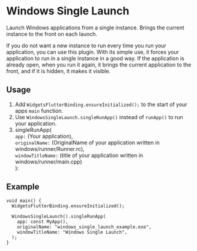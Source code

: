 # Windows Single Launch

Launch Windows applications from a single instance. Brings the current instance to the front on each launch.

If you do not want a new instance to run every time you run your application, you can use this plugin. With its simple use, it forces your application to run in a single instance in a good way. If the application is already open, when you run it again, it brings the current application to the front, and if it is hidden, it makes it visible.

## Usage

1. Add `WidgetsFlutterBinding.ensureInitialized();` to the start of your apps `main` function.
2. Use `WindowsSingleLaunch.singleRunApp()` instead of `runApp()` to run your application.
3. singleRunApp(<br>
`app:` (Your application),<br>
`originalName:` (OriginalName of your application written in windows/runner/Runner.rc),<br>
`windowTitleName:` (title of your application written in windows/runner/main.cpp)<br>
):

## Example

```
void main() {
  WidgetsFlutterBinding.ensureInitialized();

  WindowsSingleLaunch().singleRunApp(
    app: const MyApp(),
    originalName: "windows_single_launch_example.exe",
    windowTitleName: "Windows Single Launch",
  );
}
```